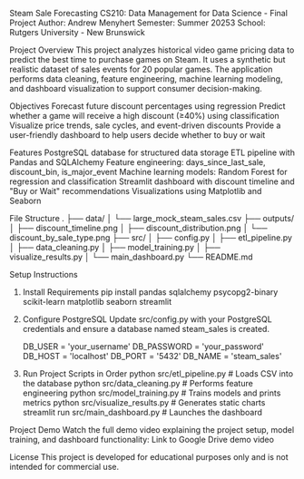Steam Sale Forecasting
CS210: Data Management for Data Science - Final Project
Author: Andrew Menyhert
Semester: Summer 20253
School: Rutgers University - New Brunswick


Project Overview
    This project analyzes historical video game pricing data to predict the best time to purchase games on Steam. It uses a synthetic but realistic dataset of sales events for 20 popular games. The application performs data cleaning, feature engineering, machine learning modeling, and dashboard visualization to support consumer decision-making.


Objectives
    Forecast future discount percentages using regression
    Predict whether a game will receive a high discount (≥40%) using classification
    Visualize price trends, sale cycles, and event-driven discounts
    Provide a user-friendly dashboard to help users decide whether to buy or wait


Features
    PostgreSQL database for structured data storage
    ETL pipeline with Pandas and SQLAlchemy
    Feature engineering: days_since_last_sale, discount_bin, is_major_event
    Machine learning models: Random Forest for regression and classification
    Streamlit dashboard with discount timeline and "Buy or Wait" recommendations
    Visualizations using Matplotlib and Seaborn


File Structure
.
├── data/
│   └── large_mock_steam_sales.csv
├── outputs/
│   ├── discount_timeline.png
│   ├── discount_distribution.png
│   └── discount_by_sale_type.png
├── src/
│   ├── config.py
│   ├── etl_pipeline.py
│   ├── data_cleaning.py
│   ├── model_training.py
│   ├── visualize_results.py
│   └── main_dashboard.py
└── README.md


Setup Instructions
1. Install Requirements
    pip install pandas sqlalchemy psycopg2-binary scikit-learn matplotlib seaborn streamlit

2. Configure PostgreSQL
    Update src/config.py with your PostgreSQL credentials and ensure a database named steam_sales is created.

    DB_USER = 'your_username'
    DB_PASSWORD = 'your_password'
    DB_HOST = 'localhost'
    DB_PORT = '5432'
    DB_NAME = 'steam_sales'


3. Run Project Scripts in Order
    python src/etl_pipeline.py         # Loads CSV into the database
    python src/data_cleaning.py        # Performs feature engineering
    python src/model_training.py       # Trains models and prints metrics
    python src/visualize_results.py    # Generates static charts
    streamlit run src/main_dashboard.py  # Launches the dashboard


Project Demo
    Watch the full demo video explaining the project setup, model training, and dashboard functionality:
    Link to Google Drive demo video

License
    This project is developed for educational purposes only and is not intended for commercial use.
